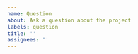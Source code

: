 ```yaml
---
name: Question
about: Ask a question about the project
labels: question
title: ''
assignees: ''
---
```

